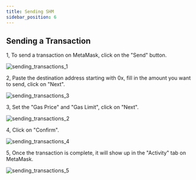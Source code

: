 ```yaml
---
title: Sending SHM
sidebar_position: 6
---
```


## Sending a Transaction

1, To send a transaction on MetaMask, click on the "Send" button.

![sending_transactions_1](/img/sending_transactions/sending_transactions_1.jpg)

2, Paste the destination address starting with 0x, fill in the amount you want to send, click on "Next".

![sending_transactions_3](/img/sending_transactions/sending_transactions_3.jpg)

3, Set the "Gas Price" and "Gas Limit", click on "Next".

![sending_transactions_2](/img/sending_transactions/sending_transactions_2.jpg)

4, Click on "Confirm".

![sending_transactions_4](/img/sending_transactions/sending_transactions_4.jpg)

5, Once the transaction is complete, it will show up in the "Activity" tab on MetaMask.

![sending_transactions_5](/img/sending_transactions/sending_transactions_5.jpg)
